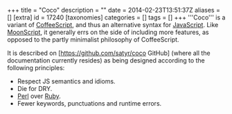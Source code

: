 +++
title = "Coco"
description = ""
date = 2014-02-23T13:51:37Z
aliases = []
[extra]
id = 17240
[taxonomies]
categories = []
tags = []
+++
'''Coco''' is a variant of [CoffeeScript](https://rosettacode.org/wiki/CoffeeScript), and thus an alternative syntax for [JavaScript](https://rosettacode.org/wiki/JavaScript). Like [MoonScript](https://rosettacode.org/wiki/MoonScript), it generally errs on the side of including more features, as opposed to the partly minimalist philosophy of CoffeeScript.

It is described on [https://github.com/satyr/coco GitHub] (where all the documentation currently resides) as being designed according to the following principles:

* Respect JS semantics and idioms.
* Die for DRY.
* [Perl](https://rosettacode.org/wiki/Perl) over [Ruby](https://rosettacode.org/wiki/Ruby).
* Fewer keywords, punctuations and runtime errors.
